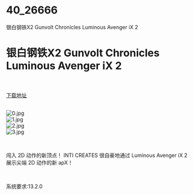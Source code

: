 # 40_26666
银白钢铁X2 Gunvolt Chronicles Luminous Avenger iX 2
# 银白钢铁X2 Gunvolt Chronicles Luminous Avenger iX 2
 <br/></br>
[下载地址](https://www.switch520.cc/article/26666 "下载地址")
<br/></br>

<p><img title="0.jpg" src="https://www.switch520.cc/muke_img/2022_01_27_15c9846342948.jpg" alt="0.jpg"><br>
<img title="1.jpg" src="https://www.switch520.cc/muke_img/2022_01_27_b91bba956baab.jpg" alt="1.jpg"><br>
<img title="2.jpg" src="https://www.switch520.cc/muke_img/2022_01_27_15fc344ce70af.jpg" alt="2.jpg"><br>
<img title="3.jpg" src="https://www.switch520.cc/muke_img/2022_01_27_6516fa2cd450f.jpg" alt="3.jpg"></p>
<p>&nbsp;</p>
<p>闯入 2D 动作的新顶点！ INTI CREATES 很自豪地通过 Luminous Avenger iX 2 展示尖端 2D 动作的新 apX！</p>
<p>&nbsp;</p>
<p>系统要求:13.2.0</p>



